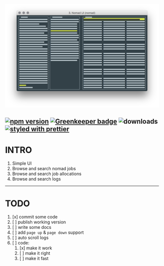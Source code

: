 ![Nomad UI](https://github.com/RafalFilipek/nomad-ui/raw/master/nomad-ui.png)


[![npm version](https://badge.fury.io/js/nomad-ui.svg)](https://badge.fury.io/js/styled-props)
[![Greenkeeper badge](https://badges.greenkeeper.io/RafalFilipek/nomad-ui.svg)](https://greenkeeper.io/)
![downloads](https://img.shields.io/npm/dm/nomad-ui.svg)
[![styled with prettier](https://img.shields.io/badge/styled_with-prettier-ff69b4.svg)](https://github.com/prettier/prettier)
---

# INTRO

1. Simple UI
2. Browse and search nomad jobs
3. Browse and search job allocations
4. Browse and search logs

---

# TODO

1. [x] commit some code 
2. [ ] publish working version
3. [ ] write some docs
4. [ ] add `page up` & `page down` support
5. [ ] auto scroll logs
6. [ ] code:
   1. [x] make it work 
   2. [ ] make it right
   3. [ ] make it fast
   
   
